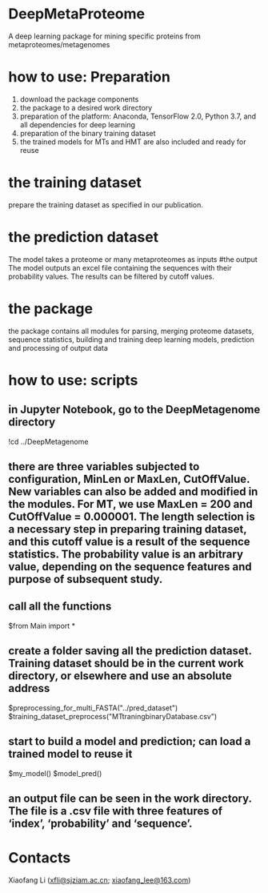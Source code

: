 # DeepMetaProteome
A deep learning package for mining specific proteins from metaproteomes/metagenomes
# how to use: Preparation
1. download the package components
2. the package to a desired work directory
3. preparation of the platform: Anaconda, TensorFlow 2.0, Python 3.7, and all dependencies for deep learning
4. preparation of the binary training dataset
5. the trained models for MTs and HMT are also included and ready for reuse
# the training dataset
prepare the training dataset as specified in our publication.
# the prediction dataset
The model takes a proteome or many metaproteomes as inputs
#the output
The model outputs an excel file containing the sequences with their probability values. The results can be filtered by cutoff values.
# the package
the package contains all modules for parsing, merging proteome datasets, sequence statistics, building and training deep learning models, prediction and processing of output data
# how to use: scripts
## in Jupyter Notebook, go to the DeepMetagenome directory
!cd ../DeepMetagenome
## there are three variables subjected to configuration, MinLen or MaxLen, CutOffValue. New variables can also be added and modified in the modules. For MT, we use MaxLen = 200 and CutOffValue = 0.000001. The length selection is a necessary step in preparing training dataset, and this cutoff value is a result of the sequence statistics. The probability value is an arbitrary value, depending on the sequence features and purpose of subsequent study.
## call all the functions 
$from Main import *
## create a folder saving all the prediction dataset. Training dataset should be in the current work directory, or elsewhere and use an absolute address
$preprocessing_for_multi_FASTA("../pred_dataset")
$training_dataset_preprocess("MTtraningbinaryDatabase.csv")
## start to build a model and prediction; can load a trained model to reuse it
$my_model()
$model_pred()
## an output file can be seen in the work directory. The file is a .csv file with three features of ‘index’, ‘probability’ and ‘sequence’.
# Contacts
Xiaofang Li (xfli@sjziam.ac.cn; xiaofang_lee@163.com)
